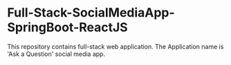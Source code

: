 # Full-Stack-SocialMediaApp-SpringBoot-ReactJS
This repository contains full-stack web application. The Application name is 'Ask a Question' social media app.
